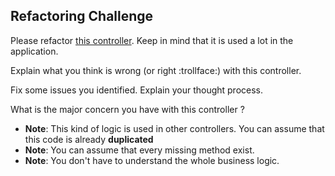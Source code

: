 ## Refactoring Challenge

Please refactor [this controller](https://github.com/Leadformance/refactoring-challenge/blob/master/app/controllers/events_controller.rb). Keep in mind that it is used a lot in the application.

Explain what you think is wrong (or right :trollface:) with this controller.

Fix some issues you identified. Explain your thought process.

What is the major concern you have with this controller ?

- **Note**: This kind of logic is used in other controllers. You can assume that this code is already **duplicated**
- **Note**: You can assume that every missing method exist.
- **Note**: You don't have to understand the whole business logic.

